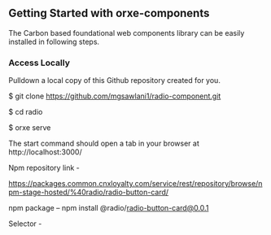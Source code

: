 ## Getting Started with orxe-components

The Carbon based foundational web components library can be easily installed in following steps.

### Access Locally

Pulldown a local copy of this Github repository created for you.

\$ git clone https://github.com/mgsawlani1/radio-component.git

\$ cd radio

\$ orxe serve

The start command should open a tab in your browser at http://localhost:3000/

Npm repository link -

https://packages.common.cnxloyalty.com/service/rest/repository/browse/npm-stage-hosted/%40radio/radio-button-card/

npm package – npm install @radio/radio-button-card@0.0.1

Selector - <orxe-radio-button-card></orxe-radio-button-card>
